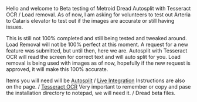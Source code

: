 Hello and welcome to Beta testing of Metroid Dread Autosplit with Tesseract OCR / Load removal.
As of now, I am asking for volunteers to test out Arteria to Cataris elevator to test out if the images are accurate or still having issues.


This is still not 100% completed and still being tested and tweaked around. Load Removal will not be 100% perfect at this moment.
A request for a new feature was submitted, but until then, here we are. Autosplit with Tesseract OCR will read the screen for correct text and will auto split for you.
Load removal is being used with images as of now, hopefully if the new request is approved, it will make this 100% accurate.

Items you will need will be [Autosplit](https://github.com/Toufool/AutoSplit/releases/tag/v2.3.1) / [Live Integration](https://github.com/Toufool/LiveSplit.AutoSplitIntegration?tab=readme-ov-file) Instructions are also on the page. / [Tesseract OCR](https://github.com/UB-Mannheim/tesseract/wiki) Very important to remember or copy and pase the installation directory to notepad, we will need it. / Dread beta files.
